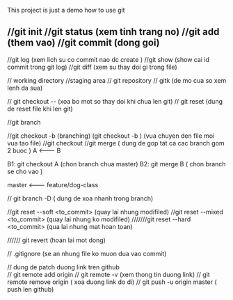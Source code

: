 This project is just a demo how to use git 

//git init 
//git status (xem tinh trang no)
//git add (them vao)
//git commit  (dong goi)
-
//git log (xem lich su co commit nao dc create )
//git show (show cai id commit trong git log)
//git diff (xem su thay doi gi trong file)

// working directory
//staging area
// git repository
// gitk (de mo cua so xem lenh da sua)

// git checkout -- <file> (xoa bo mot so thay doi khi chua len git)
//  git reset <file> (dung de reset file khi len git)

//git branch

//git checkout -b <branch> (branching) (git checkout -b <filename>) (vua chuyen den file moi vua tao file)
//git checkout <branch>
//git merge  ( dung de gop tat ca cac branch gom 2 buoc )
A <--- B

B1: git checkout A  (chon branch chua master)
B2: git merge B  ( chon branch se cho vao )

master <--- feature/dog-class

// git branch -D <filename>  ( dung de xoa nhanh trong branch)

//git reset  --soft <to_commit> (quay lai nhung modifiled)
//git reset  --mixed <to_commit> (quay lai nhung ko modifiled)
///////git reset  --hard <to_commit> (qua lai nhung mat hoan toan)


////// git revert <commit> (hoan lai mot dong)

// .gitignore (se an nhung file ko muon dua vao commit)


// dung de patch duong link tren github  
// git remote add origin <link https>
// git remote -v (xem thong tin duong link)
// git remote remove origin ( xoa duong link do di)
// git push -u origin master ( push len github)